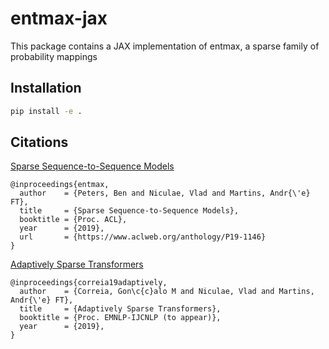 # entmax-jax

This package contains a JAX implementation of entmax, a sparse family of probability mappings

## Installation

```bash
pip install -e .
```

## Citations

[Sparse Sequence-to-Sequence Models](https://www.aclweb.org/anthology/P19-1146)

```
@inproceedings{entmax,
  author    = {Peters, Ben and Niculae, Vlad and Martins, Andr{\'e} FT},
  title     = {Sparse Sequence-to-Sequence Models},
  booktitle = {Proc. ACL},
  year      = {2019},
  url       = {https://www.aclweb.org/anthology/P19-1146}
}
```

[Adaptively Sparse Transformers](https://arxiv.org/pdf/1909.00015.pdf)

```
@inproceedings{correia19adaptively,
  author    = {Correia, Gon\c{c}alo M and Niculae, Vlad and Martins, Andr{\'e} FT},
  title     = {Adaptively Sparse Transformers},
  booktitle = {Proc. EMNLP-IJCNLP (to appear)},
  year      = {2019},
}
```
